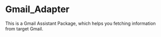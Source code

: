 # Gmail_Adapter
This is a Gmail Assistant Package, which helps you fetching information from target Gmail.
